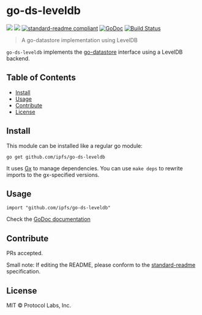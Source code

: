 # go-ds-leveldb

[![](https://img.shields.io/badge/made%20by-Protocol%20Labs-blue.svg?style=flat-square)](http://ipn.io)
[![](https://img.shields.io/badge/project-IPFS-blue.svg?style=flat-square)](http://ipfs.io/)
[![standard-readme compliant](https://img.shields.io/badge/standard--readme-OK-green.svg?style=flat-square)](https://github.com/RichardLitt/standard-readme)
[![GoDoc](https://godoc.org/github.com/ipfs/go-ds-leveldb?status.svg)](https://godoc.org/github.com/ipfs/go-ds-leveldb)
[![Build Status](https://travis-ci.org/ipfs/go-ds-leveldb.svg?branch=master)](https://travis-ci.org/ipfs/go-ds-leveldb)

> A go-datastore implementation using LevelDB

`go-ds-leveldb` implements the [go-datastore](https://github.com/ipfs/go-datastore) interface using a LevelDB backend.

## Table of Contents

- [Install](#install)
- [Usage](#usage)
- [Contribute](#contribute)
- [License](#license)

## Install

This module can be installed like a regular go module:

```
go get github.com/ipfs/go-ds-leveldb
```

It uses [Gx](https://github.com/whyrusleeping/gx) to manage dependencies. You can use `make deps` to rewrite imports to the gx-specified versions.

## Usage

```
import "github.com/ipfs/go-ds-leveldb"
```

Check the [GoDoc documentation](https://godoc.org/github.com/ipfs/go-ds-leveldb)


## Contribute

PRs accepted.

Small note: If editing the README, please conform to the [standard-readme](https://github.com/RichardLitt/standard-readme) specification.

## License

MIT © Protocol Labs, Inc.
